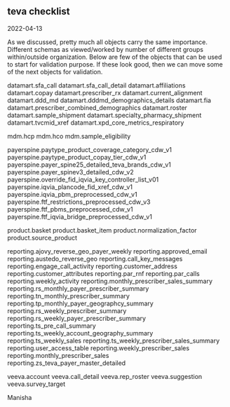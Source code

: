 ## teva checklist

2022-04-13


As we discussed, pretty much all objects carry the same importance.  Different schemas as viewed/worked by number of different groups within/outside organization.
Below are few of the objects that can be used to start for validation purpose.
If these look good, then we can move some of the next objects for validation.
 
datamart.sfa_call
datamart.sfa_call_detail
datamart.affiliations
datamart.copay
datamart.prescriber_rx
datamart.current_alignment
datamart.ddd_md
datamart.dddmd_demographics_details
datamart.fia
datamart.prescriber_combined_demographics
datamart.roster
datamart.sample_shipment
datamart.specialty_pharmacy_shipment
datamart.tvcmid_xref
datamart.xpd_core_metrics_respiratory
 
 
mdm.hcp
mdm.hco
mdm.sample_eligibility
 
payerspine.paytype_product_coverage_category_cdw_v1
payerspine.paytype_product_copay_tier_cdw_v1
payerspine.payer_spine25_detailed_teva_brands_cdw_v1
payerspine.payer_spinev3_detailed_cdw_v2
payerspine.override_fid_iqvia_key_controller_list_v01
payerspine.iqvia_plancode_fid_xref_cdw_v1
payerspine.iqvia_pbm_preprocessed_cdw_v1
payerspine.ftf_restrictions_preprocessed_cdw_v3
payerspine.ftf_pbms_preprocessed_cdw_v1
payerspine.ftf_iqvia_bridge_preprocessed_cdw_v1
 
product.basket
product.basket_item
product.normalization_factor
product.source_product
 
reporting.ajovy_reverse_geo_payer_weekly
reporting.approved_email
reporting.austedo_reverse_geo
reporting.call_key_messages
reporting.engage_call_activity
reporting.customer_address
reporting.customer_attributes
reporting.par_rnf
reporting.par_calls
reporting.weekly_activity
reporting.monthly_prescriber_sales_summary
reporting.rs_monthly_payer_prescriber_summary
reporting.tn_monthly_prescriber_summary
reporting.tp_monthly_payer_geographcy_summary
reporting.rs_weekly_prescriber_summary
reporting.rs_weekly_payer_prescriber_summary
reporting.ts_pre_call_summary
reporting.ts_weekly_account_geography_summary
reporting.ts_weekly_sales
reporting.ts_weekly_prescriber_sales_summary
reporting.user_access_table
reporting.weekly_prescriber_sales
reporting.monthly_prescriber_sales
reporting.zs_teva_payer_master_detailed
 
veeva.account
veeva.call_detail
veeva.rep_roster
veeva.suggestion
veeva.survey_target
 
 
Manisha